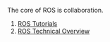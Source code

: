 
The core of ROS is collaboration.

1. [ROS Tutorials](http://wiki.ros.org/ROS/Tutorials)
2. [ROS Technical Overview](http://wiki.ros.org/ROS/Technical%20Overview)
